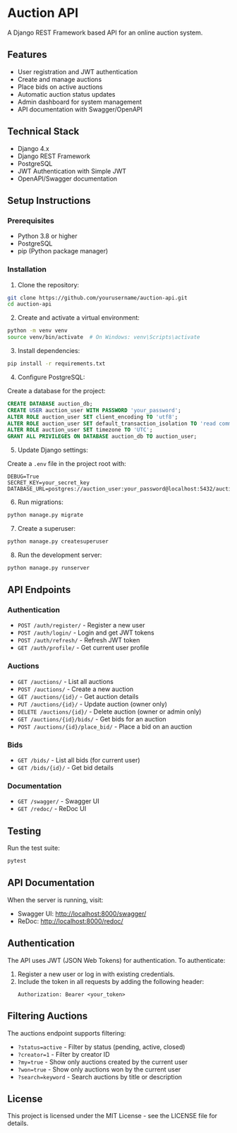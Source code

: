 # Auction API

A Django REST Framework based API for an online auction system.

## Features

- User registration and JWT authentication
- Create and manage auctions
- Place bids on active auctions
- Automatic auction status updates
- Admin dashboard for system management
- API documentation with Swagger/OpenAPI

## Technical Stack

- Django 4.x
- Django REST Framework
- PostgreSQL
- JWT Authentication with Simple JWT
- OpenAPI/Swagger documentation

## Setup Instructions

### Prerequisites

- Python 3.8 or higher
- PostgreSQL
- pip (Python package manager)

### Installation

1. Clone the repository:

```bash
git clone https://github.com/yourusername/auction-api.git
cd auction-api
```

2. Create and activate a virtual environment:

```bash
python -m venv venv
source venv/bin/activate  # On Windows: venv\Scripts\activate
```

3. Install dependencies:

```bash
pip install -r requirements.txt
```

4. Configure PostgreSQL:

Create a database for the project:

```sql
CREATE DATABASE auction_db;
CREATE USER auction_user WITH PASSWORD 'your_password';
ALTER ROLE auction_user SET client_encoding TO 'utf8';
ALTER ROLE auction_user SET default_transaction_isolation TO 'read committed';
ALTER ROLE auction_user SET timezone TO 'UTC';
GRANT ALL PRIVILEGES ON DATABASE auction_db TO auction_user;
```

5. Update Django settings:

Create a `.env` file in the project root with:

```
DEBUG=True
SECRET_KEY=your_secret_key
DATABASE_URL=postgres://auction_user:your_password@localhost:5432/auction
```

6. Run migrations:

```bash
python manage.py migrate
```

7. Create a superuser:

```bash
python manage.py createsuperuser
```

8. Run the development server:

```bash
python manage.py runserver
```

## API Endpoints

### Authentication

- `POST /auth/register/` - Register a new user
- `POST /auth/login/` - Login and get JWT tokens
- `POST /auth/refresh/` - Refresh JWT token
- `GET /auth/profile/` - Get current user profile

### Auctions

- `GET /auctions/` - List all auctions
- `POST /auctions/` - Create a new auction
- `GET /auctions/{id}/` - Get auction details
- `PUT /auctions/{id}/` - Update auction (owner only)
- `DELETE /auctions/{id}/` - Delete auction (owner or admin only)
- `GET /auctions/{id}/bids/` - Get bids for an auction
- `POST /auctions/{id}/place_bid/` - Place a bid on an auction

### Bids

- `GET /bids/` - List all bids (for current user)
- `GET /bids/{id}/` - Get bid details

### Documentation

- `GET /swagger/` - Swagger UI
- `GET /redoc/` - ReDoc UI

## Testing

Run the test suite:

```bash
pytest
```

## API Documentation

When the server is running, visit:

- Swagger UI: [http://localhost:8000/swagger/](http://localhost:8000/swagger/)
- ReDoc: [http://localhost:8000/redoc/](http://localhost:8000/redoc/)

## Authentication

The API uses JWT (JSON Web Tokens) for authentication. To authenticate:

1. Register a new user or log in with existing credentials.
2. Include the token in all requests by adding the following header:
   ```
   Authorization: Bearer <your_token>
   ```

## Filtering Auctions

The auctions endpoint supports filtering:

- `?status=active` - Filter by status (pending, active, closed)
- `?creator=1` - Filter by creator ID
- `?my=true` - Show only auctions created by the current user
- `?won=true` - Show only auctions won by the current user
- `?search=keyword` - Search auctions by title or description

## License

This project is licensed under the MIT License - see the LICENSE file for details.